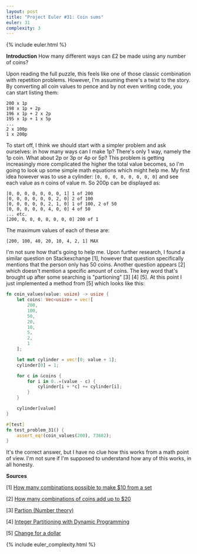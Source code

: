 ```yaml
---
layout: post
title: "Project Euler #31: Coin sums"
euler: 31
complexity: 3
---
```


{% include euler.html %}

**Introduction**
How many different ways can £2 be made using any number of coins?

Upon reading the full puzzle, this feels like one of those classic combination with repetition problems. However, I'm assuming there's a twist to the story. By converting all coin values to pence and by not even writing code, you can start listing them:

```
200 x 1p
198 x 1p + 2p
196 x 1p + 2 x 2p
195 x 1p + 1 x 5p
...
2 x 100p
1 x 200p
```

To start off, I think we should start with a simpler problem and ask ourselves: in how many ways can I make 1p? There's only 1 way, namely the 1p coin. What about 2p or 3p or 4p or 5p? This problem is getting increasingly more complicated the higher the total value becomes, so I'm going to look up some simple math equations which might help me. My first idea however was to use a cylinder: `[0, 0, 0, 0, 0, 0, 0, 0]` and see each value as n coins of value m. So 200p can be displayed as:

```
[0, 0, 0, 0, 0, 0, 0, 1] 1 of 200
[0, 0, 0, 0, 0, 0, 2, 0] 2 of 100
[0, 0, 0, 0, 0, 2, 1, 0] 1 of 100, 2 of 50
[0, 0, 0, 0, 0, 4, 0, 0] 4 of 50
... etc.
[200, 0, 0, 0, 0, 0, 0, 0] 200 of 1
```

The maximum values of each of these are:

```
[200, 100, 40, 20, 10, 4, 2, 1] MAX
```

I'm not sure how that's going to help me. Upon further research, I found a similar question on Stackexchange [1], however that question specifically mentions that the person only has 50 coins. Another question appears [2] which doesn't mention a specific amount of coins. The key word that's brought up after some searching is "partioning" [3] [4] [5]. At this point I just implemented a method from [5] which looks like this:

```rust
fn coin_values(value: usize) -> usize {
    let coins: Vec<usize> = vec![
        200,
        100,
        50,
        20,
        10,
        5,
        2,
        1
    ];

    let mut cylinder = vec![0; value + 1];
    cylinder[0] = 1;

    for c in &coins {
        for i in 0..=(value - c) {
            cylinder[i + *c] += cylinder[i];
        }
    }

    cylinder[value]
}

#[test]
fn test_problem_31() {
    assert_eq!(coin_values(200), 73682);
}
```

It's the correct answer, but I have no clue how this works from a math point of view. I'm not sure if I'm supposed to understand how any of this works, in all honesty.

**Sources**

\[1\] [How many combinations possible to make $10 from a set](https://math.stackexchange.com/questions/3774377/how-many-combinations-possible-to-make-10-from-a-set-amount-of-coins)

\[2\] [How many combinations of coins add up to $20](https://math.stackexchange.com/questions/3606321/how-many-combination-of-coins-add-up-to-20)

\[3\] [Partion (Number theory)](https://en.wikipedia.org/wiki/Partition_%28number_theory%29)

\[4\] [Integer Partitioning with Dynamic Programming](https://www.youtube.com/watch?v=3hc-Urx4S8g)

\[5\] [Change for a dollar](https://math.stackexchange.com/questions/176363/keep-getting-generating-function-wrong-making-change-for-a-dollar/176397#176397)

{% include euler_complexity.html %}
